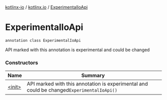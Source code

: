 [kotlinx-io](../../index.md) / [kotlinx.io](../index.md) / [ExperimentalIoApi](./index.md)

# ExperimentalIoApi

`annotation class ExperimentalIoApi`

API marked with this annotation is experimental and could be changed

### Constructors

| Name | Summary |
|---|---|
| [&lt;init&gt;](-init-.md) | API marked with this annotation is experimental and could be changed`ExperimentalIoApi()` |
